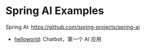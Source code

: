 # Spring AI Examples

Spring AI: https://github.com/spring-projects/spring-ai

- [helloworld](./hello-world): Chatbot，第一个 AI 应用